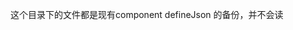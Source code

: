 <!--  
    Copyright (c) 2019, Xiaomi, Inc.  All rights reserved.
  This source code is licensed under the Apache License Version 2.0, which
  can be found in the LICENSE file in the root directory of this source tree.
 -->

这个目录下的文件都是现有component defineJson 的备份，并不会读